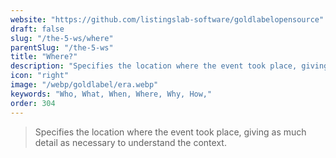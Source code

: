 ```yaml
---
website: "https://github.com/listingslab-software/goldlabelopensource"
draft: false
slug: "/the-5-ws/where"
parentSlug: "/the-5-ws"
title: "Where?"
description: "Specifies the location where the event took place, giving as much detail as necessary to understand the context."
icon: "right"
image: "/webp/goldlabel/era.webp"
keywords: "Who, What, When, Where, Why, How,"
order: 304
---
```


> Specifies the location where the event took place, giving as much detail as necessary to understand the context.
